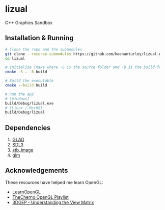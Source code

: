 # lizual

C++ Graphics Sandbox

## Installation & Running

```sh
# Clone the repo and the submodules
git clone --recurse-submodules https://github.com/keenanturley/lizual.git
cd lizual

# Initialize CMake where -S is the source folder and -B is the build folder
cmake -S . -B build

# Build the executable
cmake --build build

# Run the app
# [Windows]
build/Debug/lizual.exe
# [Linux / MacOS]
build/Debug/lizual
```

## Dependencies

1. [GLAD](https://github.com/Dav1dde/glad)
1. [SDL3](https://github.com/libsdl-org/SDL)
1. [stb_image](https://github.com/libigl/libigl-stb/blob/master/stb_image.h)
1. [glm](https://github.com/g-truc/glm)

## Acknowledgements

These resources have helped me learn OpenGL:

- [LearnOpenGL](https://learnopengl.com/)
- [TheCherno OpenGL Playlist](https://www.youtube.com/playlist?list=PLlrATfBNZ98foTJPJ_Ev03o2oq3-GGOS2)
- [3DGEP - Understanding the View Matrix](https://www.3dgep.com/understanding-the-view-matrix/)

